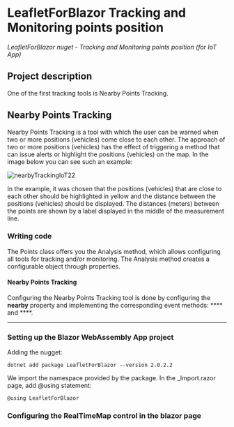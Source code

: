 # LeafletForBlazor Tracking and Monitoring points position
_LeafletForBlazor nuget - Tracking and Monitoring points position (for IoT App)_
## Project description
One of the first tracking tools is Nearby Points Tracking.
## Nearby Points Tracking

Nearby Points Tracking is a tool with which the user can be warned when two or more positions (vehicles) come close to each other. The approach of two or more positions (vehicles) has the effect of triggering a method that can issue alerts or highlight the positions (vehicles) on the map.
In the image below you can see such an example:

![nearbyTrackingIoT22](https://github.com/ichim/LeafletForBlazorTracking/assets/8348463/46f3aac5-0141-47dd-b155-08f362408626)

In the example, it was chosen that the positions (vehicles) that are close to each other should be highlighted in yellow and the distance between the positions (vehicles) should be displayed. 
The distances (meters) between the points are shown by a label displayed in the middle of the measurement line. 

### Writing code

The Points class offers you the Analysis method, which allows configuring all tools for tracking and/or monitoring. The Analysis method creates a configurable object through properties.

#### Nearby Points Tracking

Configuring the Nearby Points Tracking tool is done by configuring the **nearby** property and implementing the corresponding event methods: **** and ****.

---

### Setting up the Blazor WebAssembly App project

Adding the nugget:
  
    dotnet add package LeafletForBlazor --version 2.0.2.2

We import the namespace provided by the package. In the _Import.razor page, add @using statement:

    @using LeafletForBlazor

### Configuring the **RealTimeMap** control in the blazor page

